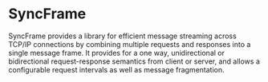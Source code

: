 # SyncFrame
SyncFrame provides a library for efficient message streaming across TCP/IP connections by combining multiple requests and responses into a single message frame.
It provides for a one way, unidirectional or bidirectional request-response semantics from client or server, and allows a configurable request intervals as well as message fragmentation.
